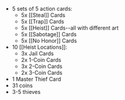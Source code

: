 - 5 sets of 5 action cards:
	- 5x [[Steal]] Cards
	- 5x [[Trap]] Cards
	- 5x [[Heist]] Cards--all with different art
	- 5x [[Sabotage]] Cards
	- 5x [[No Honor]] Cards
- 10 [[Heist Locations]]:
	- 3x Jail Cards
	- 2x 1-Coin Cards
	- 3x 2-Coin Cards
	- 2x 3-Coin Cards
- 1 Master Thief Card
- 31 coins
-  3-5 thieves